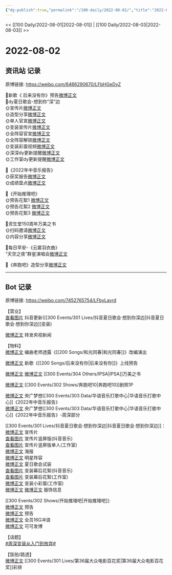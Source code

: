 ```yaml
---
{"dg-publish":true,"permalink":"/100-daily/2022-08-02/","title":"2022-08-02"}
---
```



<< [[100 Daily/2022-08-01\|2022-08-01]] | [[100 Daily/2022-08-03\|2022-08-03]] >>

# 2022-08-02

## 资讯站 记录

原博链接: https://weibo.com/6466290670/LFbHGeDyZ

🌟新歌《 后来没有你》预告[微博正文](https://m.weibo.cn/6466290670/4797952188482378)  
🌟dy夏日歌会-想到你“深”边  
🌞宣传片[微博正文](https://m.weibo.cn/6466290670/4797994676787360)  
🌞造型分享[微博正文](https://m.weibo.cn/6466290670/4798018891027622)  
🌞单人官宣[微博正文](https://m.weibo.cn/6466290670/4798019368657261)  
🌞变装宣传片[微博正文](https://m.weibo.cn/6466290670/4798088142656305)  
🌞全阵容官宣[微博正文](https://m.weibo.cn/6466290670/4798019977086974)  
🌞全阵容解锁[微博正文](https://m.weibo.cn/6466290670/4798022066897174)  
🌞变装彩蛋视频[微博正文](https://m.weibo.cn/6466290670/4798031550220732)  
🌞深深dy更新提醒[微博正文](https://m.weibo.cn/6466290670/4798021973316154)  
🌞工作室dy更新提醒[微博正文](https://m.weibo.cn/6466290670/4798029347689172)

🌟《2022年中音乐报告》  
🌞获奖报告[微博正文](https://m.weibo.cn/6466290670/4797967368718664)  
🌞成绩盘点[微博正文](https://m.weibo.cn/6466290670/4797968060780501)

🌟《开始推理吧》  
🌞预告花絮1 [微博正文](https://m.weibo.cn/6466290670/4797961341245211)  
🌞预告花絮2 [微博正文](https://m.weibo.cn/6466290670/4797962758920738)  
🌞预告花絮3 [微博正文](https://m.weibo.cn/6466290670/4797997018252010)

🌟资生堂150周年万美之书  
🌞扫码邀请[微博正文](https://m.weibo.cn/6466290670/4798017167954097)  
🌞内容分享[微博正文](https://m.weibo.cn/6466290670/4798076538326976)

🌟每日早安-《云裳羽衣曲》  
“天空之夜”群星演唱会[微博正文](https://m.weibo.cn/6466290670/4797937841082297)

🌟《奔跑吧》造型分享[微博正文](https://m.weibo.cn/6466290670/4798057005187864)

---
## Bot 记录

原博链接: https://weibo.com/7452765754/LFbyLayrd

【营业】  
[查看图片](https://wx3.sinaimg.cn/large/0088n2Pggy1h4str2cdxkj30u01hdq6k.jpg) 抖音更新([[300 Events/301 Lives/抖音夏日歌会·想到你深边\|抖音夏日歌会·想到你深边]]变装)

[微博正文](https://m.weibo.cn/1736988591/4798167570453164) 转发央视新闻

【物料】  
[微博正文](https://m.weibo.cn/5033516801/4797790192142570) 编曲老师透露《[[200 Songs/和光同春\|和光同春]]》改编演出

[微博正文](https://m.weibo.cn/5248300719/4797943405875711) 新歌《[[200 Songs/后来没有你\|后来没有你]]》上线预告

[微博正文](https://m.weibo.cn/1851789841/4797996954291201) [微博正文](https://m.weibo.cn/6466290670/4798076538326976) [[300 Events/304 Others/IPSA\|IPSA]]万美之书

[微博正文](https://m.weibo.cn/5242381821/4798047802098319) [[300 Events/302 Shows/奔跑吧10\|奔跑吧10]]剧照1P

[微博正文](https://m.weibo.cn/7186370005/4797957205398098) 央广梦想[[300 Events/303 Data/华语音乐打歌中心\|华语音乐打歌中心]]《2022年中音乐报告》  
[微博正文](https://m.weibo.cn/7186370005/4797959713855322) 央广梦想[[300 Events/303 Data/华语音乐打歌中心\|华语音乐打歌中心]]《2022年中音乐报告》-周深部分

[[300 Events/301 Lives/抖音夏日歌会·想到你深边\|抖音夏日歌会·想到你深边]]：  
[微博正文](https://m.weibo.cn/6020086612/4798017611238106) 宣传片  
[查看图片](https://wx1.sinaimg.cn/large/0088n2Pggy1h4stn4mi9uj30u01hdq5w.jpg) 宣传片竖屏版(抖音音乐)  
[查看图片](https://wx1.sinaimg.cn/large/0088n2Pggy1h4sts1a8dxj30u01hdgp3.jpg) 宣传片竖屏版单人(工作室)  
[微博正文](https://m.weibo.cn/6020086612/4798017615955645) 海报  
[微博正文](https://m.weibo.cn/6020086612/4798020112092235) 明星阵容  
[微博正文](https://m.weibo.cn/6020086612/4798078014195560) 夏日歌会试装  
[查看图片](https://wx2.sinaimg.cn/large/0088n2Pggy1h4stjyxa10j30u01hd41c.jpg) 变装幕后花絮(抖音音乐)  
[查看图片](https://wx4.sinaimg.cn/large/0088n2Pggy1h4stqmbwn8j30u01hdjui.jpg) 变装幕后花絮(工作室)  
[微博正文](https://m.weibo.cn/7478855230/4798030068851572) 变装小彩蛋(工作室)  
[微博正文](https://m.weibo.cn/7710473200/4798007701144526) [微博正文](https://m.weibo.cn/7710473200/4798056560335862) 服饰信息

[[300 Events/302 Shows/开始推理吧\|开始推理吧]]:  
[微博正文](https://m.weibo.cn/2162247381/4797957226630312) 预告  
[微博正文](https://m.weibo.cn/2162247381/4797958421744968) 预告  
[微博正文](https://m.weibo.cn/2162247381/4797995038809441) 全员16G冲浪  
[微博正文](https://m.weibo.cn/7736960489/4797957952248172) 可可发博

【话题】  
[#周深变装从入门到放弃#](https://s.weibo.com/weibo?q=%23%E5%91%A8%E6%B7%B1%E5%8F%98%E8%A3%85%E4%BB%8E%E5%85%A5%E9%97%A8%E5%88%B0%E6%94%BE%E5%BC%83%23)

【饭拍/路透】  
[微博正文](https://m.weibo.cn/7495641082/4798105121200536) [[300 Events/301 Lives/第36届大众电影百花奖\|第36届大众电影百花奖]]彩排
